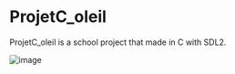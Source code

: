 # ProjetC_oleil

ProjetC_oleil is a school project that made in C with SDL2.

![image](https://github.com/AwesomeLuffy/ProjetC_oleil/assets/56047226/39beec85-3b11-4359-9e7e-40c361e11af0)
